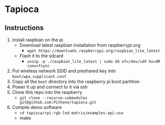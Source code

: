# Tapioca

## Instructions

1. Install raspbian on the pi
    - Download latest raspbian installation from raspberrypi.org
        - `wget https://downloads.raspberrypi.org/raspbian_lite_latest`
    - Flash it to the sdcard
        - `unzip -p ./raspbian_lite_latest | sudo dd of=/dev/sdX bs=4M conv=fsync`
2. Put wireless network SSID and preshared key into `boot/wpa_supplicant.conf`
3. Copy all the `boot` directory into the raspberry pi boot partition
4. Power it up and connect to it via ssh
5. Clone this repo into the raspberry
    - `git clone --recurse-submodules git@github.com:Pithone/tapioca.git`
6. Compile demo software
    - `cd tapioca/rpi-rgb-led-matrix/examples-api-use`
    - make
